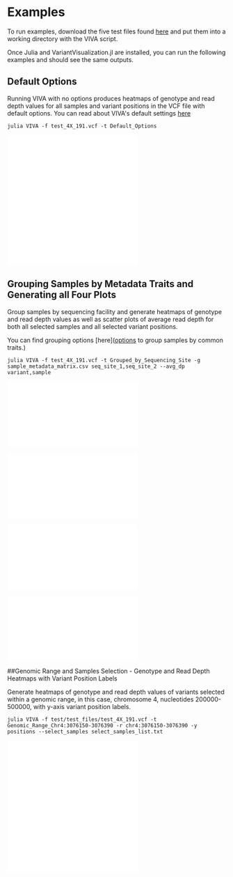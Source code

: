 # Examples

To run examples, download the five test files found [here](https://github.com/compbiocore/VariantVisualization.jl/tree/master/test/test_files) and put them into a working directory with the VIVA script. 

Once Julia and VariantVisualization.jl are installed, you can run the following examples and should see the same outputs.

## Default Options

Running VIVA with no options produces heatmaps of genotype and read depth values for all samples and variant positions in the VCF file with default options. You can read about VIVA's default settings [here](https://compbiocore.github.io/VariantVisualization.jl/stable/#default-options)

```
julia VIVA -f test_4X_191.vcf -t Default_Options
```

![Default Genotype Heatmap](assets/Genotype_Default_Options.html)
![Default Read Depth Heatmap](assets/Read_Depth_Default_Options.html)

## Grouping Samples by Metadata Traits and Generating all Four Plots

Group samples by sequencing facility and generate heatmaps of genotype and read depth values as well as scatter plots of average read depth for both all selected samples and all selected variant positions. 

You can find grouping options [here]([options](https://compbiocore.github.io/VariantVisualization.jl/stable/filtering_vcf/#selecting-and-grouping-samples) to group samples by common traits.)

```
julia VIVA -f test_4X_191.vcf -t Grouped_by_Sequencing_Site -g sample_metadata_matrix.csv seq_site_1,seq_site_2 --avg_dp variant,sample
```

![Grouped Genotype Heatmap](assets/Read_Depth_Grouped_by_Sequencing_Site.html)

![Grouped Read Depth Heatmap](assets/Genotype_Grouped_by_Sequencing_Site.html)

![Grouped Variant Average Read Depth Scatter Plot](assets/Average_Variant_Read_Depthtest_4X_191.vcf.html)

![Grouped Sample Average Read Depth Scatter Plot](assets/Average_Sample_Read_Depth_test_4X_191.vcf.html)
 
##Genomic Range and Samples Selection - Genotype and Read Depth Heatmaps with Variant Position Labels

Generate heatmaps of genotype and read depth values of variants selected within a genomic range, in this case, chromosome 4, nucleotides 200000-500000, with y-axis variant position labels.

```
julia VIVA -f test/test_files/test_4X_191.vcf -t Genomic_Range_Chr4:3076150-3076390 -r chr4:3076150-3076390 -y positions --select_samples select_samples_list.txt
```

![Genomic Range Genotype Heatmap](assets/Genotype_Genomic_Range_Chr4/3076150-3076390.html)
![Genomic Range Read Depth Heatmap](assets/Read_Depth_Genomic_Range_Chr4/3076150-3076390.html)

